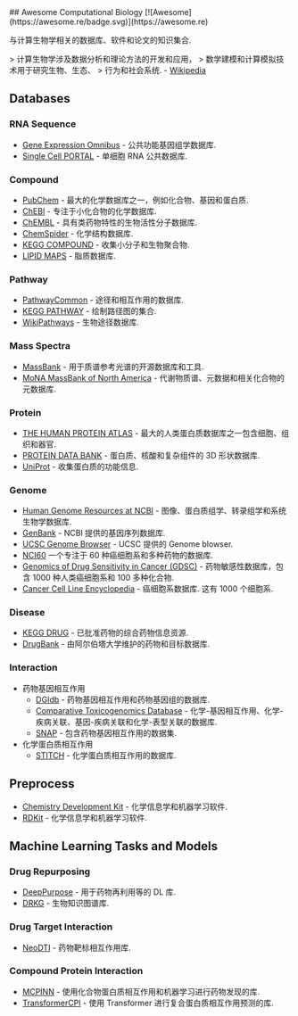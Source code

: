 <div class="github-widget" data-repo="inoue0426/awesome-computational-biology"></div>
## Awesome Computational Biology [![Awesome](https://awesome.re/badge.svg)](https://awesome.re)

与计算生物学相关的数据库、软件和论文的知识集合.

&gt; 计算生物学涉及数据分析和理论方法的开发和应用，
&gt; 数学建模和计算模拟技术用于研究生物、生态、
 &gt; 行为和社会系统.  - [Wikipedia](https://en.wikipedia.org/wiki/Computational_biology)



## Databases
### RNA Sequence
- [Gene Expression Omnibus](https://www.ncbi.nlm.nih.gov/geo/) - 公共功能基因组学数据库.
- [Single Cell PORTAL](https://singlecell.broadinstitute.org/single_cell) - 单细胞 RNA 公共数据库.
### Compound
- [PubChem](https://pubchem.ncbi.nlm.nih.gov/) - 最大的化学数据库之一，例如化合物、基因和蛋白质.
- [ChEBI](https://www.ebi.ac.uk/chebi/) - 专注于小化合物的化学数据库.
- [ChEMBL](https://www.ebi.ac.uk/chembl/) - 具有类药物特性的生物活性分子数据库.
- [ChemSpider](http://www.chemspider.com/) - 化学结构数据库.
- [KEGG COMPOUND](https://www.genome.jp/kegg/compound/) - 收集小分子和生物聚合物.
- [LIPID MAPS](https://www.lipidmaps.org/databases/lmsd/overview) - 脂质数据库.
### Pathway
- [PathwayCommon](https://www.pathwaycommons.org/) - 途径和相互作用的数据库.
- [KEGG PATHWAY](https://www.genome.jp/kegg/pathway.html) - 绘制路径图的集合.
- [WikiPathways](https://wikipathways.org/) - 生物途径数据库.
### Mass Spectra
- [MassBank](http://www.massbank.jp/) - 用于质谱参考光谱的开源数据库和工具.
- [MoNA MassBank of North America](https://mona.fiehnlab.ucdavis.edu/) - 代谢物质谱、元数据和相关化合物的元数据库.
### Protein
- [THE HUMAN PROTEIN ATLAS](https://www.proteinatlas.org/) - 最大的人类蛋白质数据库之一包含细胞、组织和器官. 
- [PROTEIN DATA BANK](https://www.rcsb.org/) - 蛋白质、核酸和复杂组件的 3D 形状数据库.
- [UniProt](https://www.uniprot.org/) - 收集蛋白质的功能信息.
### Genome
- [Human Genome Resources at NCBI](https://www.ncbi.nlm.nih.gov/projects/genome/guide/human/index.shtml) - 图像、蛋白质组学、转录组学和系统生物学数据库.
- [GenBank](https://www.ncbi.nlm.nih.gov/genbank/) - NCBI 提供的基因序列数据库.
- [UCSC Genome Browser](https://genome.ucsc.edu/) - UCSC 提供的 Genome blowser.
- [NCI60](https://dtp.cancer.gov/discovery_development/nci-60/) 一个专注于 60 种癌细胞系和多种药物的数据库.
- [Genomics of Drug Sensitivity in Cancer (GDSC)](https://www.cancerrxgene.org/) - 药物敏感性数据库，包含 1000 种人类癌细胞系和 100 多种化合物.
- [Cancer Cell Line Encyclopedia](https://sites.broadinstitute.org/ccle/)  - 癌细胞系数据库. 这有 1000 个细胞系.
### Disease
- [KEGG DRUG](https://www.genome.jp/kegg/drug/) - 已批准药物的综合药物信息资源.
- [DrugBank](https://www.drugbank.com/) - 由阿尔伯塔大学维护的药物和目标数据库.
### Interaction
- 药物基因相互作用
  - [DGIdb](https://www.dgidb.org/) - 药物基因相互作用和药物基因组的数据库.
  - [Comparative Toxicogenomics Database](http://ctdbase.org/) - 化学-基因相互作用、化学-疾病关联、基因-疾病关联和化学-表型关联的数据库.
  - [SNAP](https://snap.stanford.edu/biodata/datasets/10002/10002-ChG-Miner.html#:~:text=Dataset%20information,or%20activation%20of%20the%20drug.) - 包含药物基因相互作用的数据集. 
- 化学蛋白质相互作用
  - [STITCH](http://stitch.embl.de/) - 化学蛋白质相互作用的数据库.

## Preprocess

- [Chemistry Development Kit](https://github.com/cdk/cdk) - 化学信息学和机器学习软件.
- [RDKit](https://github.com/rdkit/rdkit) - 化学信息学和机器学习软件.

## Machine Learning Tasks and Models

### Drug Repurposing

- [DeepPurpose](https://github.com/kexinhuang12345/DeepPurpose) - 用于药物再利用等的 DL 库. 
- [DRKG](https://github.com/gnn4dr/DRKG) - 生物知识图谱库.

### Drug Target Interaction

- [NeoDTI](https://github.com/FangpingWan/NeoDTI) - 药物靶标相互作用库.

### Compound Protein Interaction

- [MCPINN](https://github.com/mhlee0903/multi_channels_PINN) - 使用化合物蛋白质相互作用和机器学习进行药物发现的库.
- [TransformerCPI](https://github.com/lifanchen-simm/transformerCPI) - 使用 Transformer 进行复合蛋白质相互作用预测的库. 
